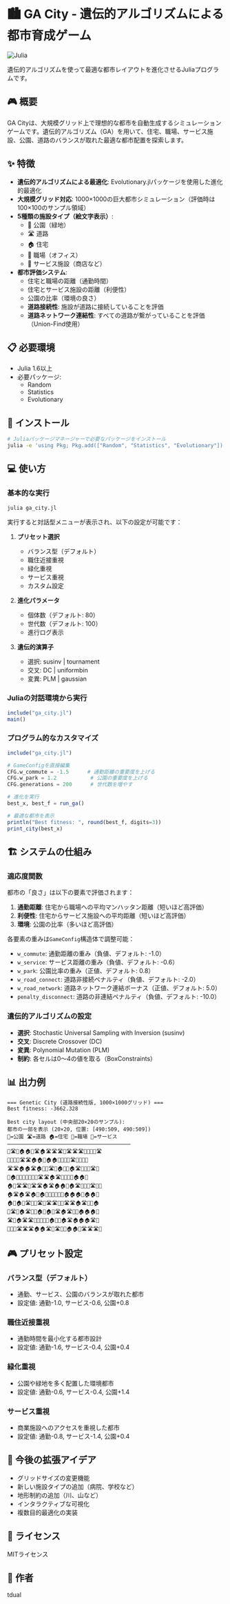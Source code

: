 # 🏙️ GA City - 遺伝的アルゴリズムによる都市育成ゲーム

![Julia](https://img.shields.io/badge/-Julia-9558B2?style=for-the-badge&logo=julia&logoColor=white)

遺伝的アルゴリズムを使って最適な都市レイアウトを進化させるJuliaプログラムです。

## 🎮 概要

GA Cityは、大規模グリッド上で理想的な都市を自動生成するシミュレーションゲームです。遺伝的アルゴリズム（GA）を用いて、住宅、職場、サービス施設、公園、道路のバランスが取れた最適な都市配置を探索します。

## ✨ 特徴

- **遺伝的アルゴリズムによる最適化**: Evolutionary.jlパッケージを使用した進化的最適化
- **大規模グリッド対応**: 1000×1000の巨大都市シミュレーション（評価時は100×100のサンプル領域）
- **5種類の施設タイプ（絵文字表示）**: 
  - 🌳 公園（緑地）
  - 🛣️ 道路
  - 🏠 住宅
  - 🏢 職場（オフィス）
  - 🏪 サービス施設（商店など）
- **都市評価システム**: 
  - 住宅と職場の距離（通勤時間）
  - 住宅とサービス施設の距離（利便性）
  - 公園の比率（環境の良さ）
  - **道路接続性**: 施設が道路に接続していることを評価
  - **道路ネットワーク連結性**: すべての道路が繋がっていることを評価（Union-Find使用）

## 📋 必要環境

- Julia 1.6以上
- 必要パッケージ:
  - Random
  - Statistics
  - Evolutionary

## 🚀 インストール

```bash
# Juliaパッケージマネージャーで必要なパッケージをインストール
julia -e 'using Pkg; Pkg.add(["Random", "Statistics", "Evolutionary"])'
```

## 💻 使い方

### 基本的な実行

```bash
julia ga_city.jl
```

実行すると対話型メニューが表示され、以下の設定が可能です：

1. **プリセット選択**
   - バランス型（デフォルト）
   - 職住近接重視
   - 緑化重視  
   - サービス重視
   - カスタム設定

2. **進化パラメータ**
   - 個体数（デフォルト: 80）
   - 世代数（デフォルト: 100）
   - 進行ログ表示

3. **遺伝的演算子**
   - 選択: susinv | tournament
   - 交叉: DC | uniformbin
   - 変異: PLM | gaussian

### Juliaの対話環境から実行

```julia
include("ga_city.jl")
main()
```

### プログラム的なカスタマイズ

```julia
include("ga_city.jl")

# GameConfigを直接編集
CFG.w_commute = -1.5      # 通勤距離の重要度を上げる
CFG.w_park = 1.2           # 公園の重要度を上げる
CFG.generations = 200      # 世代数を増やす

# 進化を実行
best_x, best_f = run_ga()

# 最適な都市を表示
println("Best fitness: ", round(best_f, digits=3))
print_city(best_x)
```

## 🏗️ システムの仕組み

### 適応度関数

都市の「良さ」は以下の要素で評価されます：

1. **通勤距離**: 住宅から職場への平均マンハッタン距離（短いほど高評価）
2. **利便性**: 住宅からサービス施設への平均距離（短いほど高評価）
3. **環境**: 公園の比率（多いほど高評価）

各要素の重みは`GameConfig`構造体で調整可能：
- `w_commute`: 通勤距離の重み（負値、デフォルト: -1.0）
- `w_service`: サービス距離の重み（負値、デフォルト: -0.6）
- `w_park`: 公園比率の重み（正値、デフォルト: 0.8）
- `w_road_connect`: 道路非接続ペナルティ（負値、デフォルト: -2.0）
- `w_road_network`: 道路ネットワーク連結ボーナス（正値、デフォルト: 5.0）
- `penalty_disconnect`: 道路の非連結ペナルティ（負値、デフォルト: -10.0）

### 遺伝的アルゴリズムの設定

- **選択**: Stochastic Universal Sampling with Inversion (susinv)
- **交叉**: Discrete Crossover (DC)
- **変異**: Polynomial Mutation (PLM)
- **制約**: 各セルは0〜4の値を取る（BoxConstraints）

## 📊 出力例

```
=== Genetic City (道路接続性版, 1000×1000グリッド) ===
Best fitness: -3662.328

Best city layout (中央部20×20のサンプル):
都市の一部を表示 (20×20, 位置: [490:509, 490:509])
🌳=公園 🛣️=道路 🏠=住宅 🏢=職場 🏪=サービス
────────────────────────────────────────
🏢🛣️🏢🏠🏠🏢🛣️🏠🛣️🛣️🛣️🌳🛣️🛣️🛣️🏢🏢🏢🏢🛣️
🏢🏪🌳🏢🛣️🛣️🏠🏠🏪🏠🏠🌳🏢🏢🏢🛣️🌳🌳🏢🏢
🛣️🛣️🏠🏠🛣️🏠🏪🌳🛣️🌳🏠🏪🏪🏠🛣️🏪🏢🏪🛣️🌳
🏢🏠🌳🏢🏪🏪🏢🌳🌳🛣️🛣️🏠🛣️🏢🏪🏢🏢🏠🏠🏪
🏠🏪🛣️🛣️🌳🛣️🛣️🏠🛣️🏠🏠🏪🏠🛣️🌳🏪🌳🛣️🏪🏢
🏠🛣️🏠🛣️🏠🏢🏠🌳🏢🏪🏢🏢🏪🏠🏠🏠🏢🏠🏠🏪
🏠🏢🏠🏪🛣️🏪🏢🛣️🌳🛣️🛣️🏢🏢🛣️🛣️🏠🛣️🏢🏢🏠
🏢🛣️🌳🏠🛣️🏪🏪🏠🏢🏠🌳🛣️🏠🛣️🏢🏪🏠🏠🏠🏢
🛣️🏢🏠🛣️🛣️🏢🏪🌳🏪🏪🏠🌳🏢🏠🛣️🏠🏠🏠🛣️🏪
🌳🏢🏢🛣️🛣️🛣️🏠🏠🛣️🏢🛣️🌳🏪🏠🏠🌳🛣️🛣️🛣️🏪
```

## 🎮 プリセット設定

### バランス型（デフォルト）
- 通勤、サービス、公園のバランスが取れた都市
- 設定値: 通勤-1.0, サービス-0.6, 公園+0.8

### 職住近接重視
- 通勤時間を最小化する都市設計
- 設定値: 通勤-1.6, サービス-0.4, 公園+0.4

### 緑化重視
- 公園や緑地を多く配置した環境都市
- 設定値: 通勤-0.6, サービス-0.4, 公園+1.4

### サービス重視
- 商業施設へのアクセスを重視した都市
- 設定値: 通勤-0.8, サービス-1.4, 公園+0.4

## 🎯 今後の拡張アイデア

- グリッドサイズの変更機能
- 新しい施設タイプの追加（病院、学校など）
- 地形制約の追加（川、山など）
- インタラクティブな可視化
- 複数目的最適化の実装

## 📝 ライセンス

MITライセンス

## 👤 作者

tdual